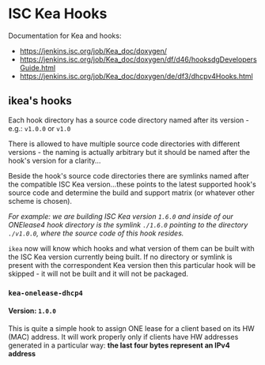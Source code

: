 # ISC Kea Hooks

Documentation for Kea and hooks:

- https://jenkins.isc.org/job/Kea_doc/doxygen/
- https://jenkins.isc.org/job/Kea_doc/doxygen/df/d46/hooksdgDevelopersGuide.html
- https://jenkins.isc.org/job/Kea_doc/doxygen/de/df3/dhcpv4Hooks.html

## ikea's hooks

Each hook directory has a source code directory named after its version - e.g.: `v1.0.0` or `v1.0`

There is allowed to have multiple source code directories with different versions - the naming is actually arbitrary but it should be named after the hook's version for a clarity...

Beside the hook's source code directories there are symlinks named after the compatible ISC Kea version...these points to the latest supported hook's source code and determine the build and support matrix (or whatever other scheme is chosen).

*For example: we are building ISC Kea version `1.6.0` and inside of our ONElease4 hook directory is the symlink `./1.6.0` pointing to the directory `./v1.0.0`, where the source code of this hook resides.*

`ikea` now will know which hooks and what version of them can be built with the ISC Kea version currently being built. If no directory or symlink is present with the correspondent Kea version then this particular hook will be skipped - it will not be built and it will not be packaged.

### `kea-onelease-dhcp4`
#### Version: `1.0.0`

This is quite a simple hook to assign ONE lease for a client based on its HW (MAC) address. It will work properly only if clients have HW addresses generated in a particular way: **the last four bytes represent an IPv4 address**

